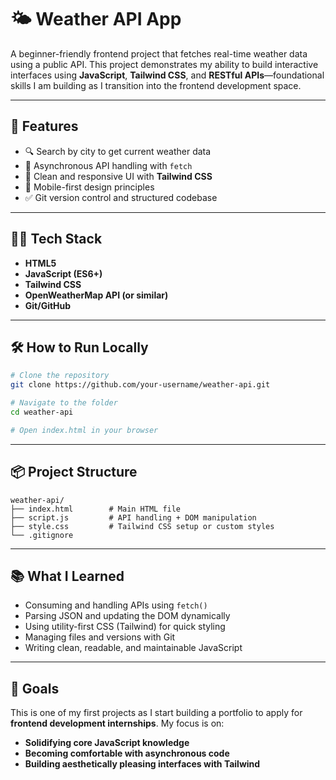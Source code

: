 # 🌤️ Weather API App

A beginner-friendly frontend project that fetches real-time weather data using a public API. This project demonstrates my ability to build interactive interfaces using **JavaScript**, **Tailwind CSS**, and **RESTful APIs**—foundational skills I am building as I transition into the frontend development space.

---

## 🚀 Features

- 🔍 Search by city to get current weather data
- 📡 Asynchronous API handling with `fetch`
- 🎨 Clean and responsive UI with **Tailwind CSS**
- 📱 Mobile-first design principles
- ✅ Git version control and structured codebase

---

## 🧑‍💻 Tech Stack

- **HTML5**
- **JavaScript (ES6+)**
- **Tailwind CSS**
- **OpenWeatherMap API (or similar)**
- **Git/GitHub**

---

## 🛠️ How to Run Locally

```bash
# Clone the repository
git clone https://github.com/your-username/weather-api.git

# Navigate to the folder
cd weather-api

# Open index.html in your browser
```

---

## 📦 Project Structure

```
weather-api/
├── index.html        # Main HTML file
├── script.js         # API handling + DOM manipulation
├── style.css         # Tailwind CSS setup or custom styles
└── .gitignore
```

---

## 📚 What I Learned

- Consuming and handling APIs using `fetch()`
- Parsing JSON and updating the DOM dynamically
- Using utility-first CSS (Tailwind) for quick styling
- Managing files and versions with Git
- Writing clean, readable, and maintainable JavaScript

---

## 🧭 Goals

This is one of my first projects as I start building a portfolio to apply for **frontend development internships**. My focus is on:

- **Solidifying core JavaScript knowledge**
- **Becoming comfortable with asynchronous code**
- **Building aesthetically pleasing interfaces with Tailwind**
